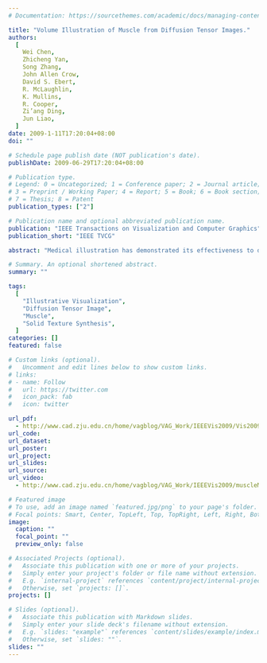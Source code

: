 ```yaml
---
# Documentation: https://sourcethemes.com/academic/docs/managing-content/

title: "Volume Illustration of Muscle from Diffusion Tensor Images."
authors:
  [
    Wei Chen,
    Zhicheng Yan,
    Song Zhang,
    John Allen Crow,
    David S. Ebert,
    R. McLaughlin,
    K. Mullins,
    R. Cooper,
    Zi’ang Ding,
    Jun Liao,
  ]
date: 2009-1-11T17:20:04+08:00
doi: ""

# Schedule page publish date (NOT publication's date).
publishDate: 2009-06-29T17:20:04+08:00

# Publication type.
# Legend: 0 = Uncategorized; 1 = Conference paper; 2 = Journal article;
# 3 = Preprint / Working Paper; 4 = Report; 5 = Book; 6 = Book section;
# 7 = Thesis; 8 = Patent
publication_types: ["2"]

# Publication name and optional abbreviated publication name.
publication: "IEEE Transactions on Visualization and Computer Graphics"
publication_short: "IEEE TVCG"

abstract: "Medical illustration has demonstrated its effectiveness to depict salient anatomical features while hiding the irrelevant details. Current solutions are ineffective for visualizing fibrous structures such as muscle, because typical datasets (CT or MRI) do not contain directional details. In this paper, we introduce a new muscle illustration approach that leverages diffusion tensor imaging (DTI) data and example-based texture synthesis techniques. Beginning with a volumetric diffusion tensor image, we reformulate it into a scalar field and an auxiliary guidance vector field to represent the structure and orientation of a muscle bundle. A muscle mask derived from the input diffusion tensor image is used to classify the muscle structure. The guidance vector field is further refined to remove noise and clarify structure. To simulate the internal appearance of the muscle, we propose a new two-dimensional examplebased solid texture synthesis algorithm that builds a solid texture constrained by the guidance vector field. Illustrating the constructed scalar field and solid texture efficiently highlights the global appearance of the muscle as well as the local shape and structure of the muscle fibers in an illustrative fashion. We have applied the proposed approach to five example datasets (four pig hearts and a pig leg), demonstrating plausible illustration and expressiveness."

# Summary. An optional shortened abstract.
summary: ""

tags:
  [
    "Illustrative Visualization",
    "Diffusion Tensor Image",
    "Muscle",
    "Solid Texture Synthesis",
  ]
categories: []
featured: false

# Custom links (optional).
#   Uncomment and edit lines below to show custom links.
# links:
# - name: Follow
#   url: https://twitter.com
#   icon_pack: fab
#   icon: twitter

url_pdf:
  - http://www.cad.zju.edu.cn/home/vagblog/VAG_Work/IEEEVis2009/Vis2009_Printed_VolIll.pdf
url_code:
url_dataset:
url_poster:
url_project:
url_slides:
url_source:
url_video:
  - http://www.cad.zju.edu.cn/home/vagblog/VAG_Work/IEEEVis2009/muscleModeling_xvid.avi

# Featured image
# To use, add an image named `featured.jpg/png` to your page's folder.
# Focal points: Smart, Center, TopLeft, Top, TopRight, Left, Right, BottomLeft, Bottom, BottomRight.
image:
  caption: ""
  focal_point: ""
  preview_only: false

# Associated Projects (optional).
#   Associate this publication with one or more of your projects.
#   Simply enter your project's folder or file name without extension.
#   E.g. `internal-project` references `content/project/internal-project/index.md`.
#   Otherwise, set `projects: []`.
projects: []

# Slides (optional).
#   Associate this publication with Markdown slides.
#   Simply enter your slide deck's filename without extension.
#   E.g. `slides: "example"` references `content/slides/example/index.md`.
#   Otherwise, set `slides: ""`.
slides: ""
---
```

